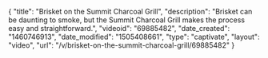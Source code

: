 {
    "title": "Brisket on the Summit Charcoal Grill",
    "description": "Brisket can be daunting to smoke, but the Summit Charcoal Grill makes the process easy and straightforward.",
    "videoid": "69885482",
    "date_created": "1460746913",
    "date_modified": "1505408661",
    "type": "captivate",
    "layout": "video",
    "url": "\/v\/brisket-on-the-summit-charcoal-grill\/69885482"
}